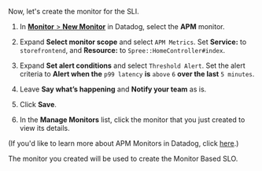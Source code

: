 Now, let's create the monitor for the SLI.

1. In <a href="https://app.datadoghq.com/monitors#/create" target="_datadog">**Monitor** > **New Monitor**</a> in Datadog, select the **APM** monitor.

2. Expand **Select monitor scope** and select `APM Metrics`. Set **Service:** to `storefrontend`, and **Resource:** to `Spree::HomeController#index`.

3. Expand **Set alert conditions** and select `Threshold Alert`. Set the alert criteria to **Alert when the** `p99 latency` **is** `above` `6` **over the last** `5 minutes`.

4. Leave **Say what’s happening** and **Notify your team** as is.

5. Click **Save**.

6. In the **Manage Monitors** list, click the monitor that you just created to view its details.

(If you'd like to learn more about APM Monitors in Datadog, click <a href="https://docs.datadoghq.com/monitors/monitor_types/apm/?tab=apmmetrics#overview" target="_blank">here</a>.)

The monitor you created will be used to create the Monitor Based SLO.